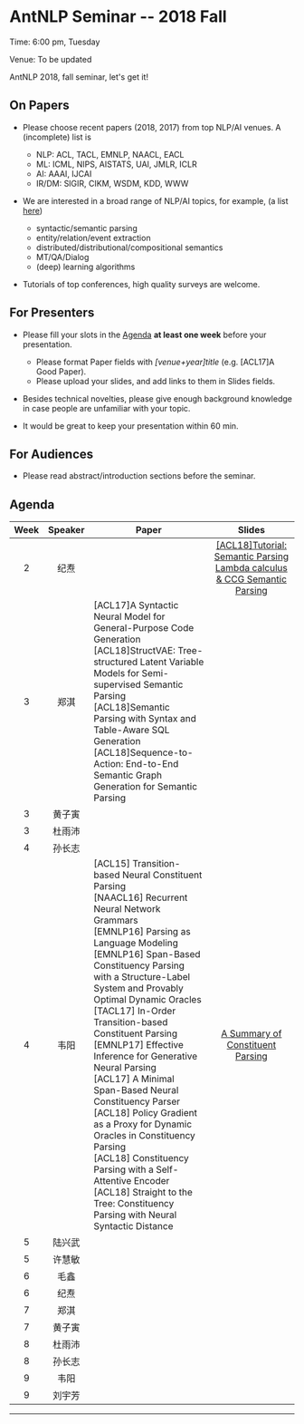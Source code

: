 # AntNLP Seminar -- 2018 Fall

Time: 6:00 pm, Tuesday

Venue: To be updated

AntNLP 2018, fall seminar, let's get it!

## On Papers

- Please choose recent papers (2018, 2017) from top NLP/AI venues. A (incomplete) list is
  - NLP: ACL, TACL, EMNLP, NAACL, EACL
  - ML:  ICML, NIPS, AISTATS, UAI, JMLR, ICLR
  - AI:  AAAI, IJCAI
  - IR/DM: SIGIR, CIKM, WSDM, KDD, WWW

- We are interested in a broad range of NLP/AI topics, for example, (a list [here](https://slack-files.com/T22T1UP8Q-F726RJERH-9a39cc3d9a))

  - syntactic/semantic parsing
  - entity/relation/event extraction
  - distributed/distributional/compositional semantics
  - MT/QA/Dialog
  - (deep) learning algorithms

- Tutorials of top conferences, high quality surveys are welcome.

## For Presenters

- Please fill your slots in the [Agenda](#agenda) **at least one week** before your presentation.

  - Please format Paper fields with *[venue+year]title* (e.g. [ACL17]A Good Paper).
  - Please upload your slides, and add links to them in Slides fields.
- Besides technical novelties, please give enough background knowledge in case people are unfamiliar with your topic.
- It would be great to keep your presentation within 60 min.

## For Audiences

- Please read abstract/introduction sections before the seminar.

## Agenda

Week   | Speaker   | Paper   | Slides
:---:  | :---: | --- | :---:
2 | 纪焘 |  |[[ACL18]Tutorial: Semantic Parsing](https://github.com/allenai/acl2018-semantic-parsing-tutorial)<br>[Lambda calculus & CCG Semantic Parsing](https://courses.cs.washington.edu/courses/csep517/13au/slides/csep517au13-semantic-parsing.pdf) |
3 | 郑淇 | [ACL17]A Syntactic Neural Model for General-Purpose Code Generation<br/>[ACL18]StructVAE: Tree-structured Latent Variable Models for Semi-supervised Semantic Parsing<br/>[ACL18]Semantic Parsing with Syntax and Table-Aware SQL Generation<br/>[ACL18]Sequence-to-Action: End-to-End Semantic Graph Generation for Semantic Parsing| |
3 | 黄子寅 | | |
3 | 杜雨沛 | | |
4 | 孙长志 | | |
4 | 韦阳 | [ACL15] Transition-based Neural Constituent Parsing<br/>[NAACL16] Recurrent Neural Network Grammars<br/>[EMNLP16] Parsing as Language Modeling<br/>[EMNLP16] Span-Based Constituency Parsing with a Structure-Label System and Provably Optimal Dynamic Oracles<br/>[TACL17] In-Order Transition-based Constituent Parsing<br/>[EMNLP17] Effective Inference for Generative Neural Parsing<br/>[ACL17] A Minimal Span-Based Neural Constituency Parser<br/>[ACL18] Policy Gradient as a Proxy for Dynamic Oracles in Constituency Parsing<br/>[ACL18] Constituency Parsing with a Self-Attentive Encoder<br/>[ACL18] Straight to the Tree: Constituency Parsing with Neural Syntactic Distance | [A Summary of Constituent Parsing](https://github.com/godweiyang/files-backup/blob/master/lecture/ppt1/A%20Summary%20of%20Constituent%20Parsing.pdf) |
5 | 陆兴武 | | |
5 | 许慧敏 | | |
6 | 毛鑫 | | |
6 | 纪焘 | | |
7 | 郑淇 | | |
7 | 黄子寅 | | |
8 | 杜雨沛 | | |
8 | 孙长志 | | |
9 | 韦阳 | | |
9 | 刘宇芳 | | |

---
